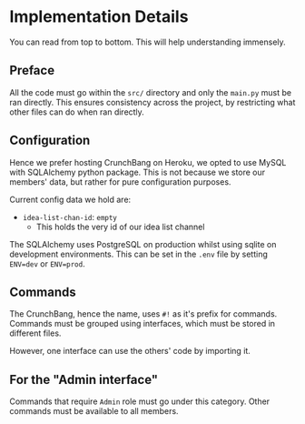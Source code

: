 # Implementation Details

You can read from top to bottom. This will help understanding immensely.


## Preface

All the code must go within the `src/` directory and only the `main.py` must be
ran directly. This ensures consistency across the project, by restricting what
other files can do when ran directly.


## Configuration

Hence we prefer hosting CrunchBang on Heroku, we opted to use MySQL with
SQLAlchemy python package. This is not because we store our members' data,
but rather for pure configuration purposes.

Current config data we hold are:

- `idea-list-chan-id`: `empty`
    * This holds the very id of our idea list channel

The SQLAlchemy uses PostgreSQL on production whilst using sqlite on development
environments. This can be set in the `.env` file by setting `ENV=dev` or
`ENV=prod`.


## Commands

The CrunchBang, hence the name, uses `#!` as it's prefix for commands.
Commands must be grouped using interfaces, which must be stored in different
files.

However, one interface can use the others' code by importing it.


## For the "Admin interface"

Commands that require `Admin` role must go under this category. Other commands
must be available to all members.